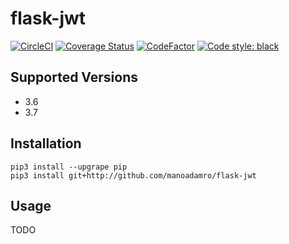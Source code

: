 # flask-jwt
[![CircleCI](https://circleci.com/gh/manoadamro/flask-jwt/tree/master.svg?style=svg)](https://circleci.com/gh/manoadamro/flask-jwt/tree/master)
[![Coverage Status](https://coveralls.io/repos/github/manoadamro/flask-jwt/badge.svg?branch=refactor)](https://coveralls.io/github/manoadamro/flask-jwt?branch=master)
[![CodeFactor](https://www.codefactor.io/repository/github/manoadamro/flask-jwt/badge)](https://www.codefactor.io/repository/github/manoadamro/flask-jwt)
[![Code style: black](https://img.shields.io/badge/code%20style-black-000000.svg)](https://github.com/ambv/black)

## Supported Versions

- 3.6
- 3.7

## Installation

```
pip3 install --upgrape pip
pip3 install git+http://github.com/manoadamro/flask-jwt
```

## Usage

TODO
